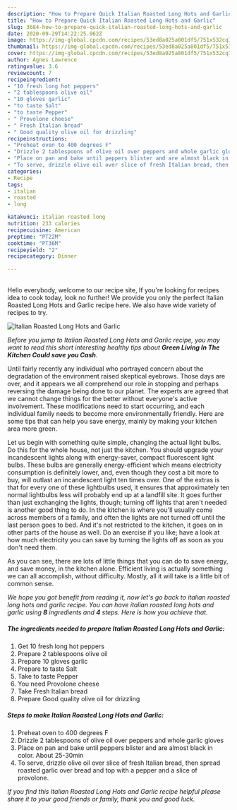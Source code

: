 ```yaml
---
description: "How to Prepare Quick Italian Roasted Long Hots and Garlic"
title: "How to Prepare Quick Italian Roasted Long Hots and Garlic"
slug: 3684-how-to-prepare-quick-italian-roasted-long-hots-and-garlic
date: 2020-09-29T14:22:25.962Z
image: https://img-global.cpcdn.com/recipes/53ed8a025a801df5/751x532cq70/italian-roasted-long-hots-and-garlic-recipe-main-photo.jpg
thumbnail: https://img-global.cpcdn.com/recipes/53ed8a025a801df5/751x532cq70/italian-roasted-long-hots-and-garlic-recipe-main-photo.jpg
cover: https://img-global.cpcdn.com/recipes/53ed8a025a801df5/751x532cq70/italian-roasted-long-hots-and-garlic-recipe-main-photo.jpg
author: Agnes Lawrence
ratingvalue: 3.6
reviewcount: 7
recipeingredient:
- "10 fresh long hot peppers"
- "2 tablespoons olive oil"
- "10 gloves garlic"
- "to taste Salt"
- "to taste Pepper"
- " Provolone cheese"
- " Fresh Italian bread"
- " Good quality olive oil for drizzling"
recipeinstructions:
- "Preheat oven to 400 degrees F"
- "Drizzle 2 tablespoons of olive oil over peppers and whole garlic gloves"
- "Place on pan and bake until peppers blister and are almost black in color. About 25-30min"
- "To serve, drizzle olive oil over slice of fresh Italian bread, then spread roasted garlic over bread and top with a pepper and a slice of provolone."
categories:
- Recipe
tags:
- italian
- roasted
- long

katakunci: italian roasted long 
nutrition: 233 calories
recipecuisine: American
preptime: "PT22M"
cooktime: "PT36M"
recipeyield: "2"
recipecategory: Dinner

---
```

<br>
Hello everybody, welcome to our recipe site, If you're looking for recipes idea to cook today, look no further! We provide you only the perfect Italian Roasted Long Hots and Garlic recipe here. We also have wide variety of recipes to try.
<br>


![Italian Roasted Long Hots and Garlic](https://img-global.cpcdn.com/recipes/53ed8a025a801df5/751x532cq70/italian-roasted-long-hots-and-garlic-recipe-main-photo.jpg)

<i>Before you jump to Italian Roasted Long Hots and Garlic recipe, you may want to read this short interesting healthy tips about 
<strong>Green Living In The Kitchen Could save you Cash</strong>.</i>
</br>

Until fairly recently any individual who portrayed concern about the degradation of the environment raised skeptical eyebrows. Those days are over, and it appears we all comprehend our role in stopping and perhaps reversing the damage being done to our planet. The experts are agreed that we cannot change things for the better without everyone's active involvement. These modifications need to start occurring, and each individual family needs to become more environmentally friendly. Here are some tips that can help you save energy, mainly by making your kitchen area more green.

Let us begin with something quite simple, changing the actual light bulbs. Do this for the whole house, not just the kitchen. You should upgrade your incandescent lights along with energy-saver, compact fluorescent light bulbs. These bulbs are generally energy-efficient which means electricity consumption is definitely lower, and, even though they cost a bit more to buy, will outlast an incandescent light ten times over. One of the extras is that for every one of these lightbulbs used, it ensures that approximately ten normal lightbulbs less will probably end up at a landfill site. It goes further than just exchanging the lights, though; turning off lights that aren't needed is another good thing to do. In the kitchen is where you'll usually come across members of a family, and often the lights are not turned off until the last person goes to bed. And it's not restricted to the kitchen, it goes on in other parts of the house as well. Do an exercise if you like; have a look at how much electricity you can save by turning the lights off as soon as you don't need them.

As you can see, there are lots of little things that you can do to save energy, and save money, in the kitchen alone. Efficient living is actually something we can all accomplish, without difficulty. Mostly, all it will take is a little bit of common sense.


<i>We hope you got benefit from reading it, now let's go back to italian roasted long hots and garlic recipe. You can have italian roasted long hots and garlic using <strong>8</strong> ingredients and <strong>4</strong> steps. Here is how you achieve that.
</i>

##### The ingredients needed to prepare Italian Roasted Long Hots and Garlic:

1. Get 10 fresh long hot peppers
1. Prepare 2 tablespoons olive oil
1. Prepare 10 gloves garlic
1. Prepare to taste Salt
1. Take to taste Pepper
1. You need  Provolone cheese
1. Take  Fresh Italian bread
1. Prepare  Good quality olive oil for drizzling


##### Steps to make Italian Roasted Long Hots and Garlic:

1. Preheat oven to 400 degrees F
1. Drizzle 2 tablespoons of olive oil over peppers and whole garlic gloves
1. Place on pan and bake until peppers blister and are almost black in color. About 25-30min
1. To serve, drizzle olive oil over slice of fresh Italian bread, then spread roasted garlic over bread and top with a pepper and a slice of provolone.


<i>If you find this Italian Roasted Long Hots and Garlic recipe helpful please share it to your good friends or family, thank you and good luck.</i>
